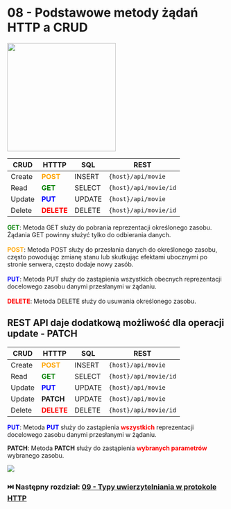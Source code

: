 # 08 - Podstawowe metody żądań HTTP a CRUD

<a href="https://codestoresolutions.com/web-app-development/crud-apps-for-every-industry-why-it-is-essential/">
    <img src="https://codestoresolutions.com/wp-content/uploads/2023/08/crud.webp" height="250">
</a>

| CRUD   | HTTTP                                      | SQL    | REST                      |
|--------|--------------------------------------------|--------|---------------------------|
| Create | <span style="color:orange">**POST**</span> | INSERT | ```{host}/api/movie```    |
| Read   | <span style="color:green">**GET**</span>   | SELECT | ```{host}/api/movie/id``` |
| Update | <span style="color:blue">**PUT**</span>    | UPDATE | ```{host}/api/movie```    |
| Delete | <span style="color:red">**DELETE**</span>  | DELETE | ```{host}/api/movie/id``` |

<span style="color:green">**GET**</span>: Metoda GET służy do pobrania reprezentacji określonego zasobu. Żądania GET
powinny służyć tylko do odbierania danych.
<br><br>
<span style="color:orange">**POST**</span>: Metoda POST służy do przesłania danych do określonego zasobu, często
powodując zmianę stanu lub skutkując efektami ubocznymi po stronie serwera, często
dodaje nowy zasób.
<br><br>
<span style="color:blue">**PUT**</span>: Metoda PUT służy do zastąpienia wszystkich obecnych reprezentacji docelowego
zasobu danymi przesłanymi w żądaniu.
<br><br>
<span style="color:red">**DELETE**</span>: Metoda DELETE służy do usuwania określonego zasobu.

## REST API daje dodatkową możliwość dla operacji update - PATCH

| CRUD   | HTTTP                                      | SQL    | REST                      |
|--------|--------------------------------------------|--------|---------------------------|
| Create | <span style="color:orange">**POST**</span> | INSERT | ```{host}/api/movie```    |
| Read   | <span style="color:green">**GET**</span>   | SELECT | ```{host}/api/movie/id``` |
| Update | <span style="color:blue">**PUT**</span>    | UPDATE | ```{host}/api/movie```    |
| Update | **PATCH**                                  | UPDATE | ```{host}/api/movie```    |
| Delete | <span style="color:red">**DELETE**</span>  | DELETE | ```{host}/api/movie/id``` |

<span style="color:blue">**PUT**</span>: Metoda <span style="color:blue">**PUT**</span> służy do
zastąpienia <span style="color:red">**wszystkich**</span> reprezentacji docelowego
zasobu danymi przesłanymi w żądaniu.

**PATCH**: Metoda **PATCH** służy do zastąpienia <span style="color:red">**wybranych parametrów**</span> wybranego
zasobu.

<a href="https://javacodehouse.com/blog/REST-put-vs-patch/">
    <img src="https://javacodehouse.com/assets/img/thumb/PUT-vs-PATCH.svg">
</a>

### ⏭️ Następny rozdział: [09 - Typy uwierzytelniania w protokole HTTP](09-typy-uwierzytelniania.md)